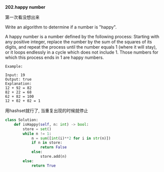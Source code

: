 **202.happy number**

第一次看没想出来

Write an algorithm to determine if a number is "happy".

A happy number is a number defined by the following process: Starting with any positive integer, replace the number by the sum of the squares of its digits, and repeat the process until the number equals 1 (where it will stay), or it loops endlessly in a cycle which does not include 1. Those numbers for which this process ends in 1 are happy numbers.
```
Example: 

Input: 19
Output: true
Explanation: 
12 + 92 = 82
82 + 22 = 68
62 + 82 = 100
12 + 02 + 02 = 1
```
用hashset就行了, 当重复出现的时候就停止
```python
class Solution:
    def isHappy(self, n: int) -> bool:
        store = set() 
        while n != 1:
            n = sum([int(i)**2 for i in str(n)])
            if n in store:
                return False
            else:
                store.add(n)
        else:
            return True
```
